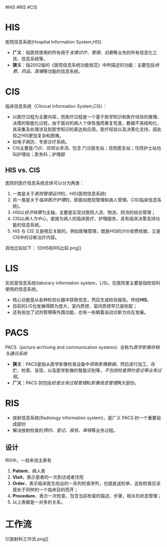 #HIS #RIS #CIS
# HIS
医院信息系统(Hospital Information System,HIS)
- **广义**：指医院使用的所有用于*支撑诊疗、管理、后勤*等业务的所有信息化工具、信息系统等。
- **狭义**：指2002版的《医院信息系统功能规范》中所描述的功能：主要包括*收费、药品、医嘱*等功能的信息系统。

# CIS
临床信息系统（Clinical Information System,CIS）：
- 以医疗过程为主要内容，而医疗过程是一个基于医学知识和医疗经验的推理、决策的智能化过程，由于面对的病人个体性强而重复性差，数据不易结构化，其采集及处理涉及到医学知识的表达和应用，医疗经验以及决策化支持，因此较之HIS更加复杂和困难。
- 如电子病历、专家诊疗系统。
- CIS主要是*门诊，住院业务流*。包含 门诊医生站；住院医生站；住院护士站也叫护理站；医务科；护理部

## HIS vs. CIS
医院的医疗信息系统总体可以分为两类：
1. 一类是关于*医院管理运作*的，HIS(医院信息系统)
2. 另一类是关于*临床医疗护理*的，即面向医院管理和病人管理，CIS(临床信息系统)。
3. HIS以*经济核算*为主轴，主要是实现对医院人流、物流、财流的综合管理；
4. CIS以*病人为中心*，直接为病人的临床医疗、护理服务，具有临床决策支持功能的信息系统。
5. HIS 与 CIS 又是相互关联的，例如医嘱管理，既是HIS的计价收费依据，又是CIS中的诊断治疗内容。

其他比较如下：
![[HIS和RIS比较.png]]

# LIS
实验室信息系统(laborary information system，LIS)，在医院里主要是指检验科使用的信息系统。
- 核心功能是从各种检验仪器中获取信息，然后生成检验报告，传给**HIS**。
- 目前的LIS也发展得颇为庞大，室内质控、室间质控早已是标配；
- 还有些加了试剂管理等外围功能，也有一些朝着自动诊断方向在发展。

# PACS
PACS（picture archiving and communication systems）全称为*医学影像存档与通讯系统*
- **狭义**：PACS是指从医学影像检查设备中*获取影像数据*，然后进行加工、存贮、检索、呈现，以及医学影像的智能识别等，*不包括检查预约登记等业务过程*。
- **广义**：PACS 则包括*检查业务过程管理*和*影像信息管理*两大部份。


# RIS
- 放射信息系统(Radioiogy information system)，是广义 PACS 的一个重要组成部份
- 解决放射检查的*预约、登记、报告、审核*等业务过程。

## 设计
RIS中，一般来说主表有
1. **Patient**，病人表
2. **Visit**，表示患者的一次到访或者住院
3. **Order**，表示临床医生给出的一系列检查序列，也就是送检单，这些检查应该是处于同样的一个临床目的而开；
4. **Procedure**，表示一次检查，包含当前检查的描述，步骤，相关的状态管理；
5. 以上表都是一对多的关系。


# 工作流
![[放射科工作流.png]]